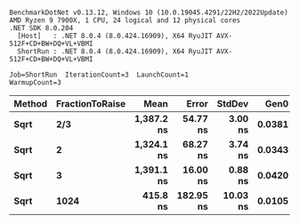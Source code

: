 ```

BenchmarkDotNet v0.13.12, Windows 10 (10.0.19045.4291/22H2/2022Update)
AMD Ryzen 9 7900X, 1 CPU, 24 logical and 12 physical cores
.NET SDK 8.0.204
  [Host]   : .NET 8.0.4 (8.0.424.16909), X64 RyuJIT AVX-512F+CD+BW+DQ+VL+VBMI
  ShortRun : .NET 8.0.4 (8.0.424.16909), X64 RyuJIT AVX-512F+CD+BW+DQ+VL+VBMI

Job=ShortRun  IterationCount=3  LaunchCount=1  
WarmupCount=3  

```
| Method | FractionToRaise | Mean       | Error     | StdDev   | Gen0   | Allocated |
|------- |---------------- |-----------:|----------:|---------:|-------:|----------:|
| **Sqrt**   | **2/3**             | **1,387.2 ns** |  **54.77 ns** |  **3.00 ns** | **0.0381** |     **656 B** |
| **Sqrt**   | **2**               | **1,324.1 ns** |  **68.27 ns** |  **3.74 ns** | **0.0343** |     **592 B** |
| **Sqrt**   | **3**               | **1,391.1 ns** |  **16.00 ns** |  **0.88 ns** | **0.0420** |     **720 B** |
| **Sqrt**   | **1024**            |   **415.8 ns** | **182.95 ns** | **10.03 ns** | **0.0105** |     **176 B** |
